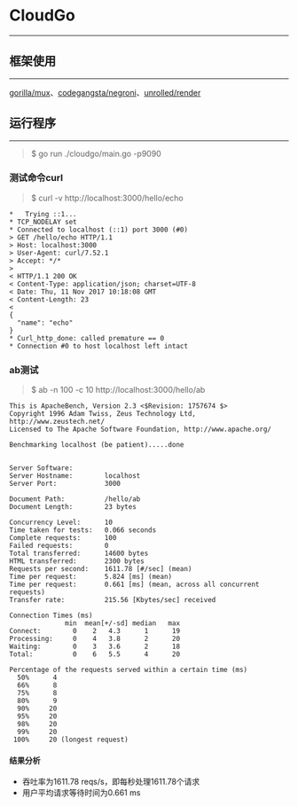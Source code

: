 # CloudGo
-------------------------------
## 框架使用
-------------------------------
[gorilla/mux][1]、[codegangsta/negroni][2]、[unrolled/render][3]
## 运行程序
-------------------------------
> $ go run ./cloudgo/main.go -p9090
### 测试命令curl
> $ curl -v http://localhost:3000/hello/echo
``` script
*   Trying ::1...
* TCP_NODELAY set
* Connected to localhost (::1) port 3000 (#0)
> GET /hello/echo HTTP/1.1
> Host: localhost:3000
> User-Agent: curl/7.52.1
> Accept: */*
> 
< HTTP/1.1 200 OK
< Content-Type: application/json; charset=UTF-8
< Date: Thu, 11 Nov 2017 10:18:08 GMT
< Content-Length: 23
< 
{
  "name": "echo"
}
* Curl_http_done: called premature == 0
* Connection #0 to host localhost left intact
```
### ab测试
> $ ab -n 100 -c 10 http://localhost:3000/hello/ab
``` script
This is ApacheBench, Version 2.3 <$Revision: 1757674 $>
Copyright 1996 Adam Twiss, Zeus Technology Ltd, http://www.zeustech.net/
Licensed to The Apache Software Foundation, http://www.apache.org/

Benchmarking localhost (be patient).....done


Server Software:        
Server Hostname:        localhost
Server Port:            3000

Document Path:          /hello/ab
Document Length:        23 bytes

Concurrency Level:      10
Time taken for tests:   0.066 seconds
Complete requests:      100
Failed requests:        0
Total transferred:      14600 bytes
HTML transferred:       2300 bytes
Requests per second:    1611.78 [#/sec] (mean)   
Time per request:       5.824 [ms] (mean)
Time per request:       0.661 [ms] (mean, across all concurrent requests)
Transfer rate:          215.56 [Kbytes/sec] received

Connection Times (ms)
              min  mean[+/-sd] median   max
Connect:        0    2   4.3      1      19
Processing:     0    4   3.8      2      20
Waiting:        0    3   3.6      2      18
Total:          0    6   5.5      4      20

Percentage of the requests served within a certain time (ms)
  50%      4
  66%      8
  75%      8
  80%      9
  90%     20
  95%     20
  98%     20
  99%     20
 100%     20 (longest request)
```
#### 结果分析
- 吞吐率为1611.78 reqs/s，即每秒处理1611.78个请求
- 用户平均请求等待时间为0.661 ms 

[1]: https://github.com/gorilla/mux
[2]: https://github.com/codegangsta/negroni
[3]: https://github.com/unrolled/render
